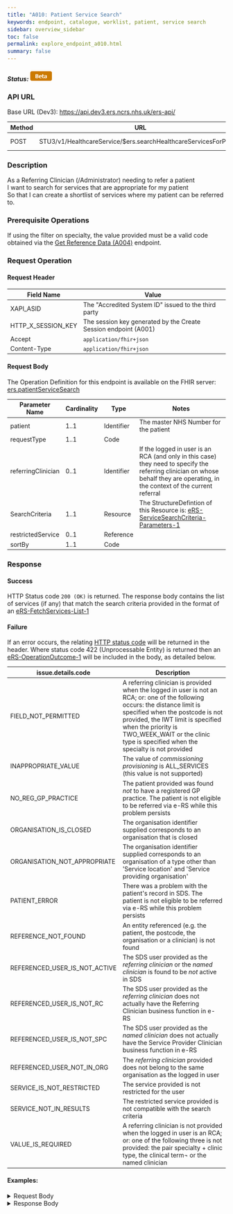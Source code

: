 ```yaml
---
title: "A010: Patient Service Search"
keywords: endpoint, catalogue, worklist, patient, service search
sidebar: overview_sidebar
toc: false
permalink: explore_endpoint_a010.html
summary: false
---
```


##### Status: ![Beta](images/icons/api_beta.png)

### API URL

Base URL (Dev3): https://api.dev3.ers.ncrs.nhs.uk/ers-api/

| Method | URL | Authentication |
| -------------| --- | ---------------- |
| POST | STU3/v1/HealthcareService/$ers.searchHealthcareServicesForPatient | Session Token [(Details)](develop_business_flow_bf001.html) |

### Description
As a Referring Clinician (/Administrator) needing to refer a patient  
I want to search for services that are appropriate for my patient  
So that I can create a shortlist of services where my patient can be referred to.  

### Prerequisite Operations
If using the filter on specialty, the value provided must be a valid code obtained via the [Get Reference Data (A004)](explore_endpoint_a004.html) endpoint.

### Request Operation

#### Request Header

| Field Name | Value |
| ---- | ---- |
| XAPI_ASID | The "Accredited System ID" issued to the third party |
| HTTP_X_SESSION_KEY | The session key generated by the Create Session endpoint (A001)  |
| Accept | `application/fhir+json` |
| Content-Type |	`application/fhir+json` |


#### Request Body
The Operation Definition for this endpoint is available on the FHIR server: [ers.patientServiceSearch](https://fhir.nhs.uk/STU3/OperationDefinition/eRS-PatientServiceSearch-Operation-1/_history/1.0)

| Parameter Name             | Cardinality | Type            | Notes |
|  ------------------------- | ----------- | --------------- | ----- |
| patient                    | 1..1        | Identifier      | The master NHS Number for the patient  |
| requestType                | 1..1        | Code            |       |
| referringClinician         | 0..1        | Identifier      | If the logged in user is an RCA (and only in this case) they need to specify the referring clinician on whose behalf they are operating, in the context of the current referral |
| SearchCriteria             | 1..1        | Resource        | The StructureDefintion of this Resource is:  [eRS-ServiceSearchCriteria-Parameters-1](https://fhir.nhs.uk/STU3/StructureDefinition/eRS-ServiceSearchCriteria-Parameters-1)  |
| restrictedService          | 0..1	       | Reference       |       |
| sortBy                     | 1..1        | Code            |       |

### Response

#### Success
HTTP Status code `200 (OK)` is returned. The response body contains the list of services (if any) that match the search criteria provided in the format of an [eRS-FetchServices-List-1](https://fhir.nhs.uk/STU3/StructureDefinition/eRS-FetchServices-List-1/_history/1.0)

#### Failure
If an error occurs, the relating [HTTP status code](explore_error_messages.html) will be returned in the header.
Where status code 422 (Unprocessable Entity) is returned then an [eRS-OperationOutcome-1](https://fhir.nhs.uk/STU3/StructureDefinition/eRS-OperationOutcome-1) will be included in the body, as detailed below.  

| issue.details.code | Description |
| ------------------ | ------ |
| FIELD_NOT_PERMITTED | A referring clinician is provided when the logged in user is not an RCA; or: one of the following occurs: the distance limit is specified when the postcode is not provided, the IWT limit is specified when the priority is TWO_WEEK_WAIT or the clinic type is specified when the specialty is not provided |
| INAPPROPRIATE_VALUE | The value of _commissioning provisioning_ is ALL_SERVICES (this value is not supported) |
| NO_REG_GP_PRACTICE | The patient provided was found *not* to have a registered GP practice. The patient is not eligible to be referred via e-RS while this problem persists |
| ORGANISATION_IS_CLOSED | The organisation identifier supplied corresponds to an organisation that is closed |
| ORGANISATION_NOT_APPROPRIATE | The organisation identifier supplied corresponds to an organisation of a type other than 'Service location' and 'Service providing organisation' |
| PATIENT_ERROR | There was a problem with the patient's record in SDS. The patient is not eligible to be referred via e-RS while this problem persists|
| REFERENCE_NOT_FOUND | An entity referenced (e.g. the patient, the postcode, the organisation or a clinician) is not found |
| REFERENCED_USER_IS_NOT_ACTIVE | The SDS user provided as the _referring clinician_ or the _named clinician_ is found to be *not* active in SDS |
| REFERENCED_USER_IS_NOT_RC | The SDS user provided as the _referring clinician_ does not actually have the Referring Clinician business function in e-RS |
| REFERENCED_USER_IS_NOT_SPC | The SDS user provided as the _named clinician_ does not actually have the Service Provider Clinician business function in e-RS |
| REFERENCED_USER_NOT_IN_ORG | The  _referring clinician_ provided does not belong to the same organisation as the logged in user |
| SERVICE_IS_NOT_RESTRICTED	| The service provided is not restricted for the user |
| SERVICE_NOT_IN_RESULTS | The restricted service provided is not compatible with the search criteria |
| VALUE_IS_REQUIRED | A referring clinician is not provided when the logged in user is an RCA; or: one of the following three is not provided: the pair specialty + clinic type, the clinical term¬ or the named clinician |

#### Examples:

<details><summary>Request Body</summary>
<br>
  <pre>
{
  "resourceType": "Parameters",
  "meta": {
    "profile": [
    "https://fhir.nhs.uk/STU3/OperationDefinition/eRS-PatientServiceSearch-Operation-1"
    ]
  },
  "parameter": [{
    "name": "patient",
    "valueIdentifier": {
      "system": "http://fhir.nhs.net/Id/nhs-number",
      "value": "1234567890"
    }
  },
  {
    "name": "requestType",
    "valueCoding": {
      "system": "https://fhir.nhs.uk/STU3/ValueSet/eRS-RequestType-1",
      "code": "APPOINTMENT_REQUEST"
    }
  },  {
    "name": "searchCriteria",
    "resource": {
      "resourceType": "Parameters",
      "meta": {
        "profile": [
        "https://fhir.nhs.uk/STU3/StructureDefinition/eRS-ServiceSearchCriteria-Parameters-1"
        ]
      },
      "parameter": [{
        "name": "priority",
        "valueCoding": {
          "system": "https://fhir.nhs.uk/STU3/ValueSet/eRS-Priority-1",
          "code": "ROUTINE"
        }
      }, {
        "name": "specialty",
        "valueCoding": {
          "system": "https://fhir.nhs.uk/STU3/ValueSet/eRS-Specialty-1",
          "code": "EAR_NOSE_THROAT"
        }
      }, {
        "name": "clinicType",
        "valueCoding": {
          "system": "https://fhir.nhs.uk/STU3/ValueSet/eRS-ClinicType-1",
          "code": "EAR"
        }
      }, {
        "name": "namedClinician",
        "valueIdentifier": {
          "system": "http://fhir.nhs.net/Id/sds-user-id",
          "value": "555021146102"
        }
      },	{
        "name": "organisation",
        "valueIdentifier": {
          "system": "https://directory.spineservices.nhs.uk/STU3/Organization/",
          "value": "R01"
        }
      }, {
        "name": "indicativeAppointmentWaitTimeLimit",
        "valueUnsignedInt":"10"
      }, {
        "name": "postcode",
        "valueString":"DN39 6SW"
      }, {
        "name": "distanceLimit",
        "valueUnsignedInt":"100"
      }, {
        "name": "commissioningProvisioning",
        "valueCoding": {
          "system": "https://fhir.nhs.uk/STU3/ValueSet/eRS-CommissioningProvisioning-1",
          "code": "ALL_AVAILABLE_FOR_BOOKING"
        }
      },
      {
        "name": "ageAndGenderAppropriate",
        "valueBoolean":true
      }]
    }
  }, {
    "name": "sortBy",
    "valueCoding": {
      "system": "https://fhir.nhs.uk/STU3/ValueSet/eRS-SortBy-1",
      "code": "DISTANCE"
    }
  }]
}
  </pre>
</details>

<details><summary>Response Body</summary>
<br>
  <pre>
{
    "meta": {
      "profile": [
        "https://fhir.nhs.uk/STU3/StructureDefinition/eRS-FetchServices-List-1"
      ]
    },
    "resourceType": "List",
    "status": "current",
    "mode": "snapshot",
    "entry": [
      {
        "extension": [
          {
            "extension": [
              {
                "url": "restricted",
                "valueBoolean": false
              },
              {
                "url": "unaccredited",
                "valueBoolean": true
              },
              {
                "url": "displayProminently",
                "valueBoolean": false
              },
              {
                "url": "indicativeAppointmentWaitTime",
                "valueCodeableConcept": {
                  "coding": [
                    {
                      "system": "https://fhir.nhs.uk/STU3/CodeSystem/eRS-IWT-1",
                      "code": "LIMITED_AVAILABILITY"
                    }
                  ]
                }
              }
            ],
            "url": "https://fhir.nhs.uk/STU3/StructureDefinition/Extension-eRS-ServiceSearch-ListItem-1"
          }
        ],
        "item": {
          "extension": [
            {
              "extension": [
                {
                  "url": "serviceName",
                  "valueString": "Dietetics Service 1"
                },
                {
                  "url": "specialty",
                  "valueCodeableConcept": {
                    "coding": [
                      {
                        "system": "https://fhir.nhs.uk/STU3/CodeSystem/eRS-Specialty-1",
                        "code": "DIETETICS"
                      }
                    ]
                  }
                },
                {
                  "url": "genderTreated",
                  "valueCodeableConcept": {
                    "coding": [
                      {
                        "system": "https://fhir.nhs.uk/STU3/CodeSystem/eRS-GenderTreated-1",
                        "code": "MALE_AND_FEMALE"
                      }
                    ]
                  }
                },
                {
                  "url": "bookableType",
                  "valueCodeableConcept": {
                    "coding": [
                      {
                        "system": "https://fhir.nhs.uk/STU3/CodeSystem/eRS-BookableType-1",
                        "code": "DIRECTLY_BOOKABLE"
                      }
                    ]
                  }
                },
                {
                  "url": "supportedAppointmentType",
                  "valueCodeableConcept": {
                    "coding": [
                      {
                        "system": "https://fhir.nhs.uk/STU3/CodeSystem/eRS-AppointmentType-1",
                        "code": "AHP_CLINIC"
                      }
                    ]
                  }
                },
                {
                  "url": "referralLetterRequired",
                  "valueBoolean": true
                },
                {
                  "url": "location",
                  "valueReference": {
                    "display": "ASSOCIATED CHEMISTS (BIR) LTD",
                    "identifier": {
                      "system": "https://directory.spineservices.nhs.uk/STU3/Organization",
                      "value": "62"
                    }
                  }
                },
                {
                  "url": "linkToNHSWebsite",
                  "valueString": "https://www.nhs.uk/service-search/chooseandbook?serviceId=70000"
                },
                {
                  "url": "supportedRequestFlowType",
                  "valueCodeableConcept": {
                    "coding": [
                      {
                        "system": "https://fhir.nhs.uk/STU3/CodeSystem/eRS-RequestFlowType-1",
                        "code": "ADVICE_AND_GUIDANCE_REQUEST"
                      }
                    ]
                  }
                },
                {
                  "url": "supportedRequestFlowType",
                  "valueCodeableConcept": {
                    "coding": [
                      {
                        "system": "https://fhir.nhs.uk/STU3/CodeSystem/eRS-RequestFlowType-1",
                        "code": "APPOINTMENT_REQUEST"
                      }
                    ]
                  }
                },
                {
                  "url": "exclusions",
                  "valueString": "Test Exclusions"
                },
                {
                  "url": "conditionsTreated",
                  "valueString": "Test Conditions Treated"
                },
                {
                  "url": "suggestedInvestigations",
                  "valueString": "Test Suggested Investigations"
                },
                {
                  "url": "referrerAlert",
                  "valueString": "Is unaccredited. Has 'exclusions', 'suggested investigations' and 'conditions treated'."
                }
              ],
              "url": "https://fhir.nhs.uk/STU3/StructureDefinition/Extension-eRS-ServiceSummaryView-1"
            }
          ],
          "identifier": {
            "system": "http://fhir.nhs.net/Id/ers-service",
            "value": "70000"
          }
        }
      }
    ]
}
  </pre>
</details>
